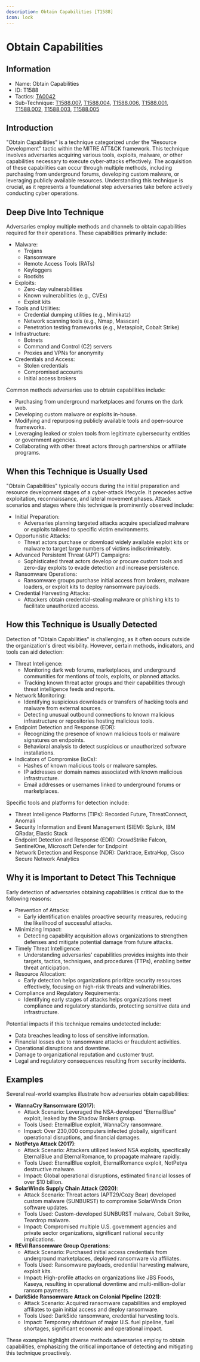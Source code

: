 ```yaml
---
description: Obtain Capabilities [T1588]
icon: lock
---
```


# Obtain Capabilities

## Information

- Name: Obtain Capabilities
- ID: T1588
- Tactics: [TA0042](../TA0042/TA0042.md)
- Sub-Technique: [T1588.007](T1588.007.md), [T1588.004](T1588.004.md), [T1588.006](T1588.006.md), [T1588.001](T1588.001.md), [T1588.002](T1588.002.md), [T1588.003](T1588.003.md), [T1588.005](T1588.005.md)

## Introduction

"Obtain Capabilities" is a technique categorized under the "Resource Development" tactic within the MITRE ATT\&CK framework. This technique involves adversaries acquiring various tools, exploits, malware, or other capabilities necessary to execute cyber-attacks effectively. The acquisition of these capabilities can occur through multiple methods, including purchasing from underground forums, developing custom malware, or leveraging publicly available resources. Understanding this technique is crucial, as it represents a foundational step adversaries take before actively conducting cyber operations.

## Deep Dive Into Technique

Adversaries employ multiple methods and channels to obtain capabilities required for their operations. These capabilities primarily include:

- Malware:
  - Trojans
  - Ransomware
  - Remote Access Tools (RATs)
  - Keyloggers
  - Rootkits
- Exploits:
  - Zero-day vulnerabilities
  - Known vulnerabilities (e.g., CVEs)
  - Exploit kits
- Tools and Utilities:
  - Credential dumping utilities (e.g., Mimikatz)
  - Network scanning tools (e.g., Nmap, Masscan)
  - Penetration testing frameworks (e.g., Metasploit, Cobalt Strike)
- Infrastructure:
  - Botnets
  - Command and Control (C2) servers
  - Proxies and VPNs for anonymity
- Credentials and Access:
  - Stolen credentials
  - Compromised accounts
  - Initial access brokers

Common methods adversaries use to obtain capabilities include:

- Purchasing from underground marketplaces and forums on the dark web.
- Developing custom malware or exploits in-house.
- Modifying and repurposing publicly available tools and open-source frameworks.
- Leveraging leaked or stolen tools from legitimate cybersecurity entities or government agencies.
- Collaborating with other threat actors through partnerships or affiliate programs.

## When this Technique is Usually Used

"Obtain Capabilities" typically occurs during the initial preparation and resource development stages of a cyber-attack lifecycle. It precedes active exploitation, reconnaissance, and lateral movement phases. Attack scenarios and stages where this technique is prominently observed include:

- Initial Preparation:
  - Adversaries planning targeted attacks acquire specialized malware or exploits tailored to specific victim environments.
- Opportunistic Attacks:
  - Threat actors purchase or download widely available exploit kits or malware to target large numbers of victims indiscriminately.
- Advanced Persistent Threat (APT) Campaigns:
  - Sophisticated threat actors develop or procure custom tools and zero-day exploits to evade detection and increase persistence.
- Ransomware Operations:
  - Ransomware groups purchase initial access from brokers, malware loaders, or exploit kits to deploy ransomware payloads.
- Credential Harvesting Attacks:
  - Attackers obtain credential-stealing malware or phishing kits to facilitate unauthorized access.

## How this Technique is Usually Detected

Detection of "Obtain Capabilities" is challenging, as it often occurs outside the organization's direct visibility. However, certain methods, indicators, and tools can aid detection:

- Threat Intelligence:
  - Monitoring dark web forums, marketplaces, and underground communities for mentions of tools, exploits, or planned attacks.
  - Tracking known threat actor groups and their capabilities through threat intelligence feeds and reports.
- Network Monitoring:
  - Identifying suspicious downloads or transfers of hacking tools and malware from external sources.
  - Detecting unusual outbound connections to known malicious infrastructure or repositories hosting malicious tools.
- Endpoint Detection and Response (EDR):
  - Recognizing the presence of known malicious tools or malware signatures on endpoints.
  - Behavioral analysis to detect suspicious or unauthorized software installations.
- Indicators of Compromise (IoCs):
  - Hashes of known malicious tools or malware samples.
  - IP addresses or domain names associated with known malicious infrastructure.
  - Email addresses or usernames linked to underground forums or marketplaces.

Specific tools and platforms for detection include:

- Threat Intelligence Platforms (TIPs): Recorded Future, ThreatConnect, Anomali
- Security Information and Event Management (SIEM): Splunk, IBM QRadar, Elastic Stack
- Endpoint Detection and Response (EDR): CrowdStrike Falcon, SentinelOne, Microsoft Defender for Endpoint
- Network Detection and Response (NDR): Darktrace, ExtraHop, Cisco Secure Network Analytics

## Why it is Important to Detect This Technique

Early detection of adversaries obtaining capabilities is critical due to the following reasons:

- Prevention of Attacks:
  - Early identification enables proactive security measures, reducing the likelihood of successful attacks.
- Minimizing Impact:
  - Detecting capability acquisition allows organizations to strengthen defenses and mitigate potential damage from future attacks.
- Timely Threat Intelligence:
  - Understanding adversaries' capabilities provides insights into their targets, tactics, techniques, and procedures (TTPs), enabling better threat anticipation.
- Resource Allocation:
  - Early detection helps organizations prioritize security resources effectively, focusing on high-risk threats and vulnerabilities.
- Compliance and Regulatory Requirements:
  - Identifying early stages of attacks helps organizations meet compliance and regulatory standards, protecting sensitive data and infrastructure.

Potential impacts if this technique remains undetected include:

- Data breaches leading to loss of sensitive information.
- Financial losses due to ransomware attacks or fraudulent activities.
- Operational disruptions and downtime.
- Damage to organizational reputation and customer trust.
- Legal and regulatory consequences resulting from security incidents.

## Examples

Several real-world examples illustrate how adversaries obtain capabilities:

- **WannaCry Ransomware (2017)**:
  - Attack Scenario: Leveraged the NSA-developed "EternalBlue" exploit, leaked by the Shadow Brokers group.
  - Tools Used: EternalBlue exploit, WannaCry ransomware.
  - Impact: Over 230,000 computers infected globally, significant operational disruptions, and financial damages.
- **NotPetya Attack (2017)**:
  - Attack Scenario: Attackers utilized leaked NSA exploits, specifically EternalBlue and EternalRomance, to propagate malware rapidly.
  - Tools Used: EternalBlue exploit, EternalRomance exploit, NotPetya destructive malware.
  - Impact: Global operational disruptions, estimated financial losses of over $10 billion.
- **SolarWinds Supply Chain Attack (2020)**:
  - Attack Scenario: Threat actors (APT29/Cozy Bear) developed custom malware (SUNBURST) to compromise SolarWinds Orion software updates.
  - Tools Used: Custom-developed SUNBURST malware, Cobalt Strike, Teardrop malware.
  - Impact: Compromised multiple U.S. government agencies and private sector organizations, significant national security implications.
- **REvil Ransomware Group Operations**:
  - Attack Scenario: Purchased initial access credentials from underground marketplaces, deployed ransomware via affiliates.
  - Tools Used: Ransomware payloads, credential harvesting malware, exploit kits.
  - Impact: High-profile attacks on organizations like JBS Foods, Kaseya, resulting in operational downtime and multi-million-dollar ransom payments.
- **DarkSide Ransomware Attack on Colonial Pipeline (2021)**:
  - Attack Scenario: Acquired ransomware capabilities and employed affiliates to gain initial access and deploy ransomware.
  - Tools Used: DarkSide ransomware, credential harvesting tools.
  - Impact: Temporary shutdown of major U.S. fuel pipeline, fuel shortages, significant economic and operational impact.

These examples highlight diverse methods adversaries employ to obtain capabilities, emphasizing the critical importance of detecting and mitigating this technique proactively.
